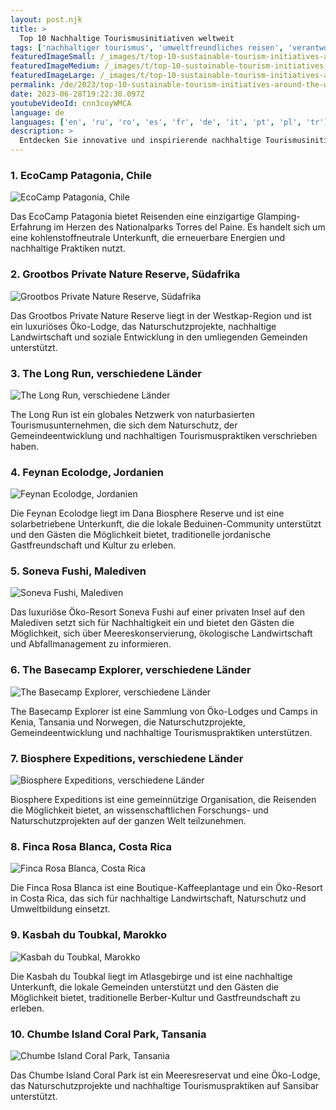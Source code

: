 ```yaml
---
layout: post.njk
title: >
  Top 10 Nachhaltige Tourismusinitiativen weltweit
tags: ['nachhaltiger tourismus', 'umweltfreundliches reisen', 'verantwortungsvoller tourismus']
featuredImageSmall: /_images/t/top-10-sustainable-tourism-initiatives-around-the-world-cover-de-small.webp
featuredImageMedium: /_images/t/top-10-sustainable-tourism-initiatives-around-the-world-cover-de-medium.webp
featuredImageLarge: /_images/t/top-10-sustainable-tourism-initiatives-around-the-world-cover-de-large.webp
permalink: /de/2023/top-10-sustainable-tourism-initiatives-around-the-world.html
date: 2023-06-28T19:22:30.097Z
youtubeVideoId: cnn3coyWMCA
language: de
languages: ['en', 'ru', 'ro', 'es', 'fr', 'de', 'it', 'pt', 'pl', 'tr']
description: >
  Entdecken Sie innovative und inspirierende nachhaltige Tourismusinitiativen, die eine positive Auswirkung auf die Umwelt, lokale Gemeinschaften und die Wirtschaft haben.
---
```


### 1. EcoCamp Patagonia, Chile

![EcoCamp Patagonia, Chile](/_images/6/6742a48f96c88586b06b2ab37911b32c-medium.webp)

Das EcoCamp Patagonia bietet Reisenden eine einzigartige Glamping-Erfahrung im Herzen des Nationalparks Torres del Paine. Es handelt sich um eine kohlenstoffneutrale Unterkunft, die erneuerbare Energien und nachhaltige Praktiken nutzt.

### 2. Grootbos Private Nature Reserve, Südafrika

![Grootbos Private Nature Reserve, Südafrika](/_images/e/eaa5ee72ded658f4fe36e7e80eb86388-medium.webp)

Das Grootbos Private Nature Reserve liegt in der Westkap-Region und ist ein luxuriöses Öko-Lodge, das Naturschutzprojekte, nachhaltige Landwirtschaft und soziale Entwicklung in den umliegenden Gemeinden unterstützt.

### 3. The Long Run, verschiedene Länder

![The Long Run, verschiedene Länder](/_images/a/a8e0d75c5a7c51b8a4ad54f9e1f554e0-medium.webp)

The Long Run ist ein globales Netzwerk von naturbasierten Tourismusunternehmen, die sich dem Naturschutz, der Gemeindeentwicklung und nachhaltigen Tourismuspraktiken verschrieben haben.

### 4. Feynan Ecolodge, Jordanien

![Feynan Ecolodge, Jordanien](/_images/d/ddfabdc4df390bff957d944b3e811414-medium.webp)

Die Feynan Ecolodge liegt im Dana Biosphere Reserve und ist eine solarbetriebene Unterkunft, die die lokale Beduinen-Community unterstützt und den Gästen die Möglichkeit bietet, traditionelle jordanische Gastfreundschaft und Kultur zu erleben.

### 5. Soneva Fushi, Malediven

![Soneva Fushi, Malediven](/_images/6/668992ebbfe5ee583aff7d04bd2a09a1-medium.webp)

Das luxuriöse Öko-Resort Soneva Fushi auf einer privaten Insel auf den Malediven setzt sich für Nachhaltigkeit ein und bietet den Gästen die Möglichkeit, sich über Meereskonservierung, ökologische Landwirtschaft und Abfallmanagement zu informieren.

### 6. The Basecamp Explorer, verschiedene Länder

![The Basecamp Explorer, verschiedene Länder](/_images/b/bd3adc37b01691298578cc711869b1fd-medium.webp)

The Basecamp Explorer ist eine Sammlung von Öko-Lodges und Camps in Kenia, Tansania und Norwegen, die Naturschutzprojekte, Gemeindeentwicklung und nachhaltige Tourismuspraktiken unterstützen.

### 7. Biosphere Expeditions, verschiedene Länder

![Biosphere Expeditions, verschiedene Länder](/_images/6/6186348288586145c4610e3043c1636c-medium.webp)

Biosphere Expeditions ist eine gemeinnützige Organisation, die Reisenden die Möglichkeit bietet, an wissenschaftlichen Forschungs- und Naturschutzprojekten auf der ganzen Welt teilzunehmen.

### 8. Finca Rosa Blanca, Costa Rica

![Finca Rosa Blanca, Costa Rica](/_images/7/7d179226bce9e5e47c1b793d728f85da-medium.webp)

Die Finca Rosa Blanca ist eine Boutique-Kaffeeplantage und ein Öko-Resort in Costa Rica, das sich für nachhaltige Landwirtschaft, Naturschutz und Umweltbildung einsetzt.

### 9. Kasbah du Toubkal, Marokko

![Kasbah du Toubkal, Marokko](/_images/2/2374792ac83930efe883ea544bf61a2a-medium.webp)

Die Kasbah du Toubkal liegt im Atlasgebirge und ist eine nachhaltige Unterkunft, die lokale Gemeinden unterstützt und den Gästen die Möglichkeit bietet, traditionelle Berber-Kultur und Gastfreundschaft zu erleben.

### 10. Chumbe Island Coral Park, Tansania

![Chumbe Island Coral Park, Tansania](/_images/0/0d49c7b70e08423e8e1518e3e8102dd5-medium.webp)

Das Chumbe Island Coral Park ist ein Meeresreservat und eine Öko-Lodge, das Naturschutzprojekte und nachhaltige Tourismuspraktiken auf Sansibar unterstützt.


